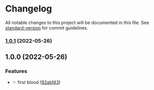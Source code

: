 # Changelog

All notable changes to this project will be documented in this file. See [standard-version](https://github.com/conventional-changelog/standard-version) for commit guidelines.

### [1.0.1](https://github.com/daolou/jsh/compare/v1.0.0...v1.0.1) (2022-05-26)

## 1.0.0 (2022-05-26)


### Features

* ✨ first blood ([92abf43](https://github.com/daolou/jsh/commit/92abf434039d640b0b9a5c56af925dd6135b2acc))
